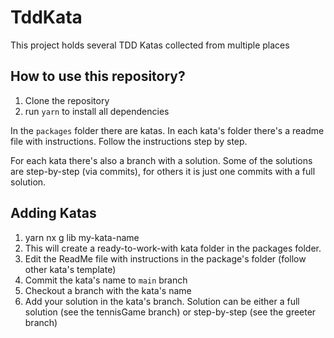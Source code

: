 # TddKata

This project holds several TDD Katas collected from multiple places

## How to use this repository?

1. Clone the repository
2. run `yarn` to install all dependencies

In the `packages` folder there are katas. In each kata's folder there's a readme file with instructions.
Follow the instructions step by step.

For each kata there's also a branch with a solution. Some of the solutions are step-by-step (via commits), for others it is just one commits with a full solution.

## Adding Katas

1. yarn nx g lib my-kata-name
2. This will create a ready-to-work-with kata folder in the packages folder.
3. Edit the ReadMe file with instructions in the package's folder (follow other kata's template)
4. Commit the kata's name to `main` branch
5. Checkout a branch with the kata's name
6. Add your solution in the kata's branch. Solution can be either a full solution (see the tennisGame branch) or step-by-step (see the greeter branch)
